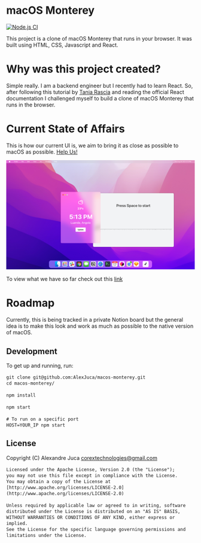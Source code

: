 # macOS Monterey

[![Node.js CI](https://github.com/AlexJuca/macos-monterey/actions/workflows/node.js.yml/badge.svg?branch=main)](https://github.com/AlexJuca/macos-monterey/actions/workflows/node.js.yml)

This project is a clone of macOS Monterey that runs in your browser.
It was built using HTML, CSS, Javascript and React.

# Why was this project created?

Simple really. I am a backend engineer but I recently had to learn React. So, after following
this tutorial by [Tania Rascia](https://www.taniarascia.com/getting-started-with-react/) and reading the official React documentation I challenged myself to build a clone of macOS Monterey that runs in the browser.

# Current State of Affairs

This is how our current UI is, we aim to bring it as close as possible to macOS as possible.
[Help Us!](https://github.com/AlexJuca/macos-monterey/issues/new)

![Screenshot](https://github.com/AlexJuca/macos-monterey/raw/main/.github/imgs/macos-monterey.png)

To view what we have so far check out this [link](http://macos-monteray.herokuapp.com)

# Roadmap

Currently, this is being tracked in a private Notion board but the general idea is to make
this look and work as much as possible to the native version of macOS.

## Development

To get up and running, run:

```shell
git clone git@github.com:AlexJuca/macos-monterey.git
cd macos-monterey/

npm install

npm start

# To run on a specific port
HOST=YOUR_IP npm start
```

## License

Copyright (C) Alexandre Juca <corextechnologies@gmail.com>

    Licensed under the Apache License, Version 2.0 (the "License");
    you may not use this file except in compliance with the License.
    You may obtain a copy of the License at [http://www.apache.org/licenses/LICENSE-2.0](http://www.apache.org/licenses/LICENSE-2.0)

    Unless required by applicable law or agreed to in writing, software
    distributed under the License is distributed on an "AS IS" BASIS,
    WITHOUT WARRANTIES OR CONDITIONS OF ANY KIND, either express or implied.
    See the License for the specific language governing permissions and
    limitations under the License.
